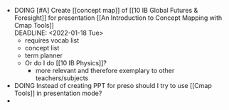 - DOING [#A] Create [[concept map]] of [[10 IB Global Futures & Foresight]] for presentation [[An Introduction to Concept Mapping with Cmap Tools]]  
  DEADLINE: <2022-01-18 Tue>
	- requires vocab list
	- concept list
	- term planner
	- Or do I do [[10 IB Physics]]?
		- more relevant and therefore exemplary to other teachers/subjects
- DOING Instead of creating PPT for preso should I try to use [[Cmap Tools]] in presentation mode?
-